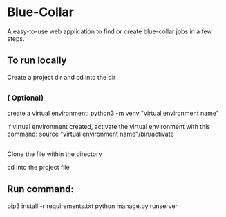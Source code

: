 # Blue-Collar
  A easy-to-use web application to find or create blue-collar jobs in a few steps.


## To run locally

  Create a project dir and cd into the dir
##
### ( Optional)

  create a virtual environment: python3 -m venv "virtual environment name"

  if virtual environment created, activate the virtual environment with this command: source "virtual environment   name"/bin/activate
##

 Clone the file within the directory

 cd into the project file

## Run command:
  pip3 install -r requirements.txt
  python manage.py runserver

##
